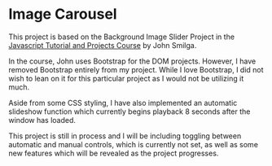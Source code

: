 # Image Carousel

This project is based on the Background Image Slider Project in the
[Javascript Tutorial and Projects Course](https://www.udemy.com/javascript-tutorial-for-beginners/) by John Smilga.

In the course, John uses Bootstrap for the DOM projects. However, I have removed Bootstrap entirely from my project. While I love Bootstrap, I did not wish to lean on it for this particular project as I would not be utilizing it much.

Aside from some CSS styling, I have also implemented an automatic slideshow function which currently begins playback 8 seconds after the window has loaded.

This project is still in process and I will be including toggling between automatic and manual controls, which is currently not set, as well as some new features which will be revealed as the project progresses.
